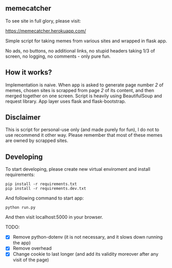 ## memecatcher

To see site in full glory, please visit:

https://memecatcher.herokuapp.com/

Simple script for taking memes from various sites and wrapped in flask app.

No ads, no buttons, no additional links, no stupid headers taking
1/3 of screen, no logging, no comments - only pure fun.

## How it works?

Implementation is naive.
When app is asked to generate page number *2* of memes, chosen sites is 
scrapped from page *2* of its content, and then merged together on one screen.
Script is heavily using BeautifulSoup and request library.
App layer uses flask and flask-bootstrap.

## Disclaimer

This is script for personal-use only (and made purely for fun),
I do not to use recommend it other way.
Please remember that most of these memes are owned by scrapped sites.

## Developing

To start developing, please create new virtual enviroment
and install requirements:

```
pip install -r requirements.txt
pip install -r requirements.dev.txt
```

And following command to start app:

```
python run.py
```

And then visit localhost:5000 in your browser.

TODO:
- [x] Remove python-dotenv (it is not necessary, and it slows down running the app)
- [x] Remove overhead
- [x] Change cookie to last longer (and add its validity moreover after any visit of the page) 
